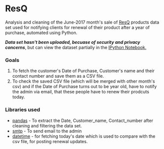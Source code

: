 # ResQ

Analysis and cleaning of the June-2017 month's sale of [ResQ](http://resqtechnologies.in/) products data set used for notifying clients for renewal of their product after a year of purchase,  automated using Python.

***Data set hasn't been uploaded, becuase of security and privacy concerns***, but can view the dataset partially in the [IPython Notebook.](https://github.com/Jaiimmortal/resq/blob/master/resq.ipynb)

### Goals

1. To fetch the customer's Date of Purchase, Customer's name and their contact number and save them as a CSV file.
2. To check the saved CSV file (which will be merged with other month's csv) and if the Date of Purchase turns out to be year old, have to notify the admin via email, that these people have to renew their prodcuts today.

### Libraries used

  * [pandas]() - To extract the Date, Customer_name, Contact_number after cleaning and filtering the data set.
  * [smtp]() - To send email to the admin 
  * [datetime]() - for fetching today's date which is used to compare with the csv file, for posting renewal updates.

